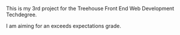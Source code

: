 This is my 3rd project for the Treehouse Front End Web Development Techdegree.

I am aiming for an exceeds expectations grade.
